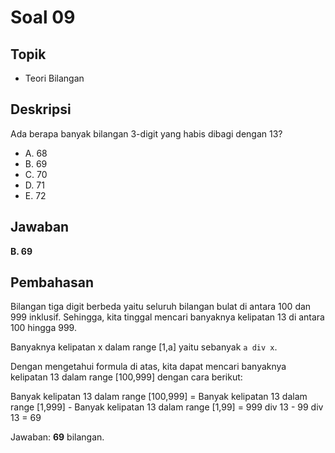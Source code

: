 # Soal 09

## Topik

* Teori Bilangan

## Deskripsi

Ada berapa banyak bilangan 3-digit yang habis dibagi dengan 13?

* A. 68
* B. 69
* C. 70
* D. 71
* E. 72

## Jawaban

**B. 69**

## Pembahasan

Bilangan tiga digit berbeda yaitu seluruh bilangan bulat di antara 100 dan 999 inklusif. Sehingga, kita tinggal mencari banyaknya kelipatan 13 di antara 100 hingga 999.

Banyaknya kelipatan x dalam range [1,a] yaitu sebanyak `a div x`.

Dengan mengetahui formula di atas, kita dapat mencari banyaknya kelipatan 13 dalam range [100,999] dengan cara berikut:

Banyak kelipatan 13 dalam range [100,999] = Banyak kelipatan 13 dalam range [1,999] - Banyak kelipatan 13 dalam range [1,99]
                                          = 999 div 13 - 99 div 13
                                          = 69

Jawaban: **69** bilangan.
